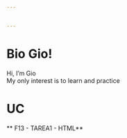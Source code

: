 ```yaml
---


---
```


<h1 id="bio-gio">Bio Gio!</h1>
<p>Hi, I’m Gio<br>
My only interest is to learn and practice</p>
<h1 id="uc">UC</h1>
<p>** F13 - TAREA1 - HTML**</p>

